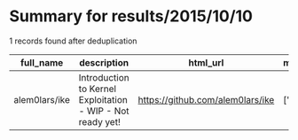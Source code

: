 
# Summary for results/2015/10/10
    
1 records found after deduplication

| full_name | description | html_url | matched_list | matched_count | pushed_at | size | stargazers_count | language | forks_count | vul_ids |
|---------------|------------------------------------------------------------|----------------------------------|----------------|-----------------|---------------------------|--------|--------------------|------------|---------------|-----------|
| alem0lars/ike | Introduction to Kernel Exploitation - WIP - Not ready yet! | https://github.com/alem0lars/ike | ['exploit'] | 1 | 2015-10-10 08:03:30+00:00 | 104 | 0 | Shell | 0 | [] |
